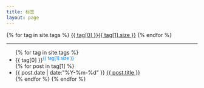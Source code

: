```yaml
---
title: 标签
layout: page
---
```


<div>
{% for tag in site.tags %}
<a class=tagbox href="#{{ tag[0] }}" rel="{{ tag[1].size }}">{{ tag[0] }}<span>{{ tag[1].size }}</span></a>
{% endfor %}
</div>
<hr>
<ul class="listing">
{% for tag in site.tags %}
  <li class="listing-seperator" id="{{ tag[0] }}">{{ tag[0] }}<sup style="color:#07e">{{ tag[1].size }}</sup></li>
{% for post in tag[1] %}
  <li class="listing-item">
  <time datetime="{{ post.date | date:"%Y-%m-%d" }}">{{ post.date | date:"%Y-%m-%d" }}</time>
  <a href="{{ site.url }}{{ post.url }}" title="{{ post.title }}">{{ post.title }}</a>
  </li>
{% endfor %}
{% endfor %}
</ul>

